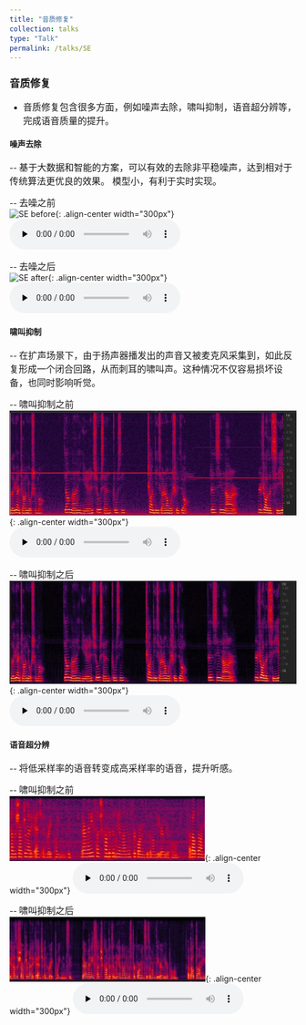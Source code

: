 ```yaml
---
title: "音质修复"
collection: talks
type: "Talk"
permalink: /talks/SE
---
```


### <font size=4> 音质修复 </font>
- <font size=3> 音质修复包含很多方面，例如噪声去除，啸叫抑制，语音超分辨等，完成语音质量的提升。</font>  



####  噪声去除
-- <font size=3> 基于大数据和智能的方案，可以有效的去除非平稳噪声，达到相对于传统算法更优良的效果。 模型小，有利于实时实现。</font>  
  
-- <font size=3> 去噪之前</font>  
![SE before](/images/nesebefore.JPG){: .align-center width="300px"}
​<audio id="audio" controls="" preload="none">
      <source id="wav" src="../files/neneaebefore.wav">{: .align-center}
 

-- <font size=3> 去噪之后</font>  
![SE after](/images/neseafter.JPG){: .align-center width="300px"}
​<audio id="audio" controls="" preload="none">
      <source id="wav" src="../files/neaeafter.wav">{: .align-center}

####  啸叫抑制

-- <font size=3> 在扩声场景下，由于扬声器播发出的声音又被麦克风采集到，如此反复形成一个闭合回路，从而刺耳的啸叫声。这种情况不仅容易损坏设备，也同时影响听觉。</font>  

-- <font size=3> 啸叫抑制之前</font>  
![Howling before](/images/howlbefore.JPG){: .align-center width="300px"}
​<audio id="audio" controls="" preload="none">
      <source id="wav" src="../files/howl-noisy.wav">{: .align-center}
 

-- <font size=3> 啸叫抑制之后</font>  
![Howling after](/images/howlafter.JPG){: .align-center width="300px"}
​<audio id="audio" controls="" preload="none">
      <source id="wav" src="../files/howl-enhance.wav">{: .align-center}

 
####  语音超分辨

-- <font size=3> 将低采样率的语音转变成高采样率的语音，提升听感。</font>  

-- <font size=3> 啸叫抑制之前</font>  
![super before](/images/superbefore.jpg){: .align-center width="300px"}
​<audio id="audio" controls="" preload="none">
      <source id="wav" src="../files/superbefore.wav">{: .align-center}
 

-- <font size=3> 啸叫抑制之后</font>  
![super after](/images/superafter.jpg){: .align-center width="300px"}
​<audio id="audio" controls="" preload="none">
      <source id="wav" src="../files/superafter.wav">{: .align-center}